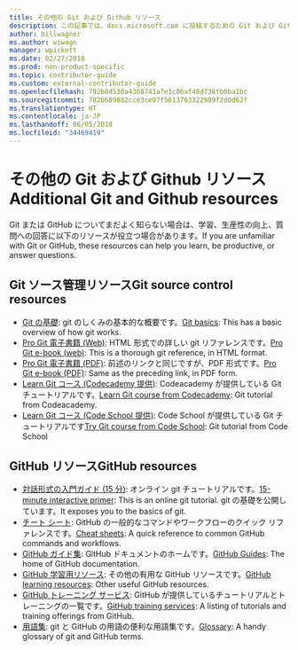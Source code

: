 ```yaml
---
title: その他の Git および Github リソース
description: この記事では、docs.microsoft.com に投稿するための Git および GitHub の学習に関する推奨されるリソースの一覧を示します。
author: billwagner
ms.author: wiwagn
manager: wpickett
ms.date: 02/27/2018
ms.prod: non-product-specific
ms.topic: contributor-guide
ms.custom: external-contributor-guide
ms.openlocfilehash: 792b8d530a4308741a7e1c86af40d738fb0ba1bc
ms.sourcegitcommit: 782b689882cce3ce07f5613763322989f2d0d63f
ms.translationtype: HT
ms.contentlocale: ja-JP
ms.lasthandoff: 06/05/2018
ms.locfileid: "34469419"
---
```

# <a name="additional-git-and-github-resources"></a><span data-ttu-id="abeba-103">その他の Git および Github リソース</span><span class="sxs-lookup"><span data-stu-id="abeba-103">Additional Git and Github resources</span></span>

<span data-ttu-id="abeba-104">Git または GitHub についてまだよく知らない場合は、学習、生産性の向上、質問への回答に以下のリソースが役立つ場合があります。</span><span class="sxs-lookup"><span data-stu-id="abeba-104">If you are unfamiliar with Git or GitHub, these resources can help you learn, be productive, or answer questions.</span></span>

## <a name="git-source-control-resources"></a><span data-ttu-id="abeba-105">Git ソース管理リソース</span><span class="sxs-lookup"><span data-stu-id="abeba-105">Git source control resources</span></span>

- <span data-ttu-id="abeba-106">[Git の基礎](https://go.microsoft.com/fwlink/?linkid=853939): git のしくみの基本的な概要です。</span><span class="sxs-lookup"><span data-stu-id="abeba-106">[Git basics](https://go.microsoft.com/fwlink/?linkid=853939): This has a basic overview of how git works.</span></span>
- <span data-ttu-id="abeba-107">[Pro Git 電子書籍 (Web)](https://go.microsoft.com/fwlink/?linkid=853940): HTML 形式での詳しい git リファレンスです。</span><span class="sxs-lookup"><span data-stu-id="abeba-107">[Pro Git e-book (web)](https://go.microsoft.com/fwlink/?linkid=853940): This is a thorough git reference, in HTML format.</span></span>
- <span data-ttu-id="abeba-108">[Pro Git 電子書籍 (PDF)](https://progit2.s3.amazonaws.com/en/2016-03-22-f3531/progit-en.1084.pdf): 前述のリンクと同じですが、PDF 形式です。</span><span class="sxs-lookup"><span data-stu-id="abeba-108">[Pro Git e-book (PDF)](https://progit2.s3.amazonaws.com/en/2016-03-22-f3531/progit-en.1084.pdf): Same as the preceding link, in PDF form.</span></span>
- <span data-ttu-id="abeba-109">[Learn Git コース (Codecademy 提供)](https://www.codecademy.com/learn/learn-git): Codeacademy が提供している Git チュートリアルです。</span><span class="sxs-lookup"><span data-stu-id="abeba-109">[Learn Git course from Codecademy](https://www.codecademy.com/learn/learn-git): Git tutorial from Codeacademy.</span></span>
- <span data-ttu-id="abeba-110">[Learn Git コース (Code School 提供)](https://www.codeschool.com/courses/try-git): Code School が提供している Git チュートリアルです</span><span class="sxs-lookup"><span data-stu-id="abeba-110">[Try Git course from Code School](https://www.codeschool.com/courses/try-git): Git tutorial from Code School</span></span>

## <a name="github-resources"></a><span data-ttu-id="abeba-111">GitHub リソース</span><span class="sxs-lookup"><span data-stu-id="abeba-111">GitHub resources</span></span>

- <span data-ttu-id="abeba-112">[対話形式の入門ガイド (15 分)](https://try.github.io/): オンライン git チュートリアルです。</span><span class="sxs-lookup"><span data-stu-id="abeba-112">[15-minute interactive primer](https://try.github.io/): This is an online git tutorial.</span></span> <span data-ttu-id="abeba-113">git の基礎を公開しています。</span><span class="sxs-lookup"><span data-stu-id="abeba-113">It exposes you to the basics of git.</span></span>
- <span data-ttu-id="abeba-114">[チート シート](https://go.microsoft.com/fwlink/?linkid=853941): GitHub の一般的なコマンドやワークフローのクイック リファレンスです。</span><span class="sxs-lookup"><span data-stu-id="abeba-114">[Cheat sheets](https://go.microsoft.com/fwlink/?linkid=853941): A quick reference to common GitHub commands and workflows.</span></span>
- <span data-ttu-id="abeba-115">[GitHub ガイド集](https://guides.github.com/): GitHub ドキュメントのホームです。</span><span class="sxs-lookup"><span data-stu-id="abeba-115">[GitHub Guides](https://guides.github.com/): The home of GitHub documentation.</span></span>
- <span data-ttu-id="abeba-116">[GitHub 学習用リソース](https://help.github.com/articles/git-and-github-learning-resources/): その他の有用な GitHub リソースです。</span><span class="sxs-lookup"><span data-stu-id="abeba-116">[GitHub learning resources](https://help.github.com/articles/git-and-github-learning-resources/): Other useful GitHub resources.</span></span>
- <span data-ttu-id="abeba-117">[GitHub トレーニング サービス](https://services.github.com/training/): GitHub が提供しているチュートリアルとトレーニングの一覧です。</span><span class="sxs-lookup"><span data-stu-id="abeba-117">[GitHub training services](https://services.github.com/training/): A listing of tutorials and training offerings from GitHub.</span></span>
- <span data-ttu-id="abeba-118">[用語集](https://help.github.com/articles/github-glossary): git と GitHub の用語の便利な用語集です。</span><span class="sxs-lookup"><span data-stu-id="abeba-118">[Glossary](https://help.github.com/articles/github-glossary): A handy glossary of git and GitHub terms.</span></span>
